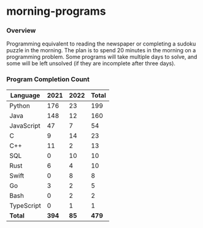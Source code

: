 # morning-programs

### Overview

Programming equivalent to reading the newspaper or completing a sudoku puzzle in the morning.  The plan is to spend 20 
minutes in the morning on a programming problem.  Some programs will take multiple days to solve, and some will be left 
unsolved (if they are incomplete after three days).

### Program Completion Count

| Language     | 2021    | 2022    | Total   |
|--------------|---------|---------|---------|
| Python       | 176     | 23      | 199     |
| Java         | 148     | 12      | 160     |
| JavaScript   | 47      | 7       | 54      |
| C            | 9       | 14      | 23      |
| C++          | 11      | 2       | 13      |
| SQL          | 0       | 10      | 10      |
| Rust         | 6       | 4       | 10      |
| Swift        | 0       | 8       | 8       |
| Go           | 3       | 2       | 5       |
| Bash         | 0       | 2       | 2       |
| TypeScript   | 0       | 1       | 1       |
| **Total**    | **394** | **85**  | **479** |
